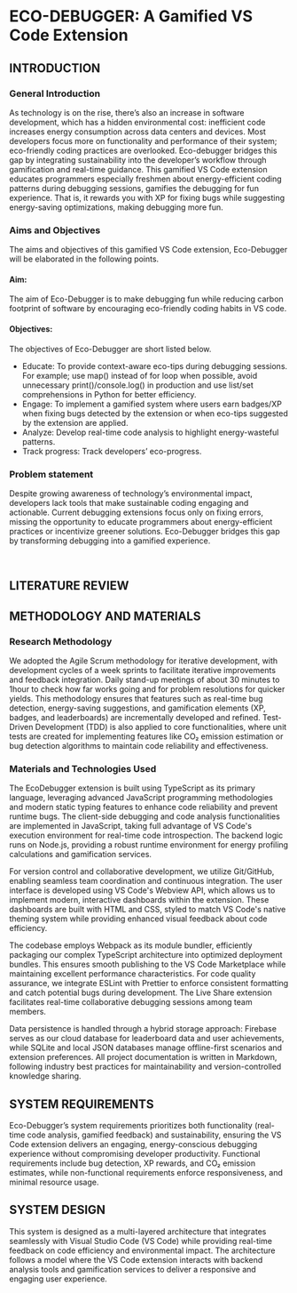 # ECO-DEBUGGER: A Gamified VS Code Extension




## INTRODUCTION

### General Introduction
As technology is on the rise, there’s also an increase in software development, which has a hidden environmental cost: inefficient code increases energy consumption across data centers and devices. Most developers focus more on functionality and performance of their system; eco-friendly coding practices are overlooked. Eco-debugger bridges this gap by integrating sustainability into the developer’s workflow through gamification and real-time guidance. This gamified VS Code extension educates programmers especially freshmen about energy-efficient coding patterns during debugging sessions, gamifies the debugging for fun experience. That is, it rewards you with XP for fixing bugs while suggesting energy-saving optimizations, making debugging more fun.

### Aims and Objectives
The aims and objectives of this gamified VS Code extension, Eco-Debugger will be elaborated in the following points.
#### Aim:
The aim of Eco-Debugger is to make debugging fun while reducing carbon footprint of software by encouraging eco-friendly coding habits in VS code.
#### Objectives:
The objectives of Eco-Debugger are short listed below.
* Educate: To provide context-aware eco-tips during debugging sessions. For example; use map() instead of for loop when possible, avoid unnecessary print()/console.log() in production and use list/set comprehensions in Python for better efficiency.
* Engage: To implement a gamified system where users earn badges/XP when fixing bugs detected by the extension or when eco-tips suggested by the extension are applied.
* Analyze:  Develop real-time code analysis to highlight energy-wasteful patterns.
* Track progress: Track developers’ eco-progress.

### Problem statement
Despite growing awareness of technology’s environmental impact, developers lack tools that make sustainable coding engaging and actionable. Current debugging extensions focus only on fixing errors, missing the opportunity to educate programmers about energy-efficient practices or incentivize greener solutions. Eco-Debugger bridges this gap by transforming debugging into a gamified experience.

 
## LITERATURE REVIEW

## METHODOLOGY AND MATERIALS
### Research Methodology
We adopted the Agile Scrum methodology for iterative development, with development cycles of a week sprints to facilitate iterative improvements and feedback integration. Daily stand-up meetings of about 30 minutes to 1hour to check how far works going and for problem resolutions for quicker yields. This methodology ensures that features such as real-time bug detection, energy-saving suggestions, and gamification elements (XP, badges, and leaderboards) are incrementally developed and refined. Test-Driven Development (TDD) is also applied to core functionalities, where unit tests are created for implementing features like CO₂ emission estimation or bug detection algorithms to maintain code reliability and effectiveness.

### Materials and Technologies Used
The EcoDebugger extension is built using TypeScript as its primary language, leveraging advanced JavaScript programming methodologies and modern static typing features to enhance code reliability and prevent runtime bugs. The client-side debugging and code analysis functionalities are implemented in JavaScript, taking full advantage of VS Code's execution environment for real-time code introspection. The backend logic runs on Node.js, providing a robust runtime environment for energy profiling calculations and gamification services.

For version control and collaborative development, we utilize Git/GitHub, enabling seamless team coordination and continuous integration. The user interface is developed using VS Code's Webview API, which allows us to implement modern, interactive dashboards within the extension. These dashboards are built with HTML and CSS, styled to match VS Code's native theming system while providing enhanced visual feedback about code efficiency.

The codebase employs Webpack as its module bundler, efficiently packaging our complex TypeScript architecture into optimized deployment bundles. This ensures smooth publishing to the VS Code Marketplace while maintaining excellent performance characteristics. For code quality assurance, we integrate ESLint with Prettier to enforce consistent formatting and catch potential bugs during development. The Live Share extension facilitates real-time collaborative debugging sessions among team members.

Data persistence is handled through a hybrid storage approach: Firebase serves as our cloud database for leaderboard data and user achievements, while SQLite and local JSON databases manage offline-first scenarios and extension preferences. All project documentation is written in Markdown, following industry best practices for maintainability and version-controlled knowledge sharing.


## SYSTEM REQUIREMENTS

Eco-Debugger’s system requirements prioritizes both functionality (real-time code analysis, gamified feedback) and sustainability, ensuring the VS Code extension delivers an engaging, energy-conscious debugging experience without compromising developer productivity. Functional requirements include bug detection, XP rewards, and CO₂ emission estimates, while non-functional requirements enforce responsiveness, and minimal resource usage.


## SYSTEM DESIGN

This system is designed as a multi-layered architecture that integrates seamlessly with Visual Studio Code (VS Code) while providing real-time feedback on code efficiency and environmental impact. The architecture follows a model where the VS Code extension interacts with backend analysis tools and gamification services to deliver a responsive and engaging user experience. 
